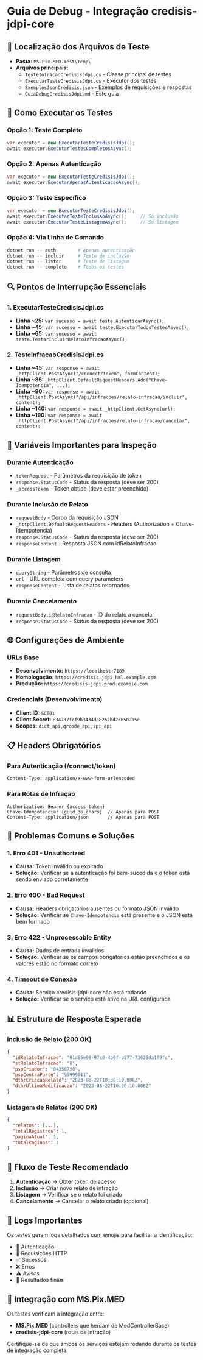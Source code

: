 # Guia de Debug - Integração credisis-jdpi-core

## 📁 Localização dos Arquivos de Teste

- **Pasta:** `MS.Pix.MED.Test\Temp\`
- **Arquivos principais:**
  - `TesteInfracaoCredisisJdpi.cs` - Classe principal de testes
  - `ExecutarTesteCredisisJdpi.cs` - Executor dos testes
  - `ExemplosJsonCredisis.json` - Exemplos de requisições e respostas
  - `GuiaDebugCredisisJdpi.md` - Este guia

## 🚀 Como Executar os Testes

### Opção 1: Teste Completo
```csharp
var executor = new ExecutarTesteCredisisJdpi();
await executor.ExecutarTestesCompletosAsync();
```

### Opção 2: Apenas Autenticação
```csharp
var executor = new ExecutarTesteCredisisJdpi();
await executor.ExecutarApenasAutenticacaoAsync();
```

### Opção 3: Teste Específico
```csharp
var executor = new ExecutarTesteCredisisJdpi();
await executor.ExecutarTesteInclusaoAsync();     // Só inclusão
await executor.ExecutarTesteListagemAsync();     // Só listagem
```

### Opção 4: Via Linha de Comando
```bash
dotnet run -- auth        # Apenas autenticação
dotnet run -- incluir     # Teste de inclusão
dotnet run -- listar      # Teste de listagem  
dotnet run -- completo    # Todos os testes
```

## 🔍 Pontos de Interrupção Essenciais

### 1. ExecutarTesteCredisisJdpi.cs
- **Linha ~25:** `var sucesso = await teste.AutenticarAsync();`
- **Linha ~45:** `var sucesso = await teste.ExecutarTodosTestesAsync();`
- **Linha ~65:** `var sucesso = await teste.TestarIncluirRelatoInfracaoAsync();`

### 2. TesteInfracaoCredisisJdpi.cs
- **Linha ~45:** `var response = await _httpClient.PostAsync("/connect/token", formContent);`
- **Linha ~85:** `_httpClient.DefaultRequestHeaders.Add("Chave-Idempotencia", ...);`
- **Linha ~90:** `var response = await _httpClient.PostAsync("/api/infracoes/relato-infracao/incluir", content);`
- **Linha ~140:** `var response = await _httpClient.GetAsync(url);`
- **Linha ~190:** `var response = await _httpClient.PostAsync("/api/infracoes/relato-infracao/cancelar", content);`

## 🔧 Variáveis Importantes para Inspeção

### Durante Autenticação
- `tokenRequest` - Parâmetros da requisição de token
- `response.StatusCode` - Status da resposta (deve ser 200)
- `_accessToken` - Token obtido (deve estar preenchido)

### Durante Inclusão de Relato
- `requestBody` - Corpo da requisição JSON
- `_httpClient.DefaultRequestHeaders` - Headers (Authorization + Chave-Idempotencia)
- `response.StatusCode` - Status da resposta (deve ser 200)
- `responseContent` - Resposta JSON com idRelatoInfracao

### Durante Listagem
- `queryString` - Parâmetros de consulta
- `url` - URL completa com query parameters
- `responseContent` - Lista de relatos retornados

### Durante Cancelamento
- `requestBody.idRelatoInfracao` - ID do relato a cancelar
- `response.StatusCode` - Status da resposta (deve ser 200)

## 🌐 Configurações de Ambiente

### URLs Base
- **Desenvolvimento:** `https://localhost:7189`
- **Homologação:** `https://credisis-jdpi-hml.example.com`
- **Produção:** `https://credisis-jdpi-prod.example.com`

### Credenciais (Desenvolvimento)
- **Client ID:** `SCT01`
- **Client Secret:** `834737fcf9b3434da8262bd25650205e`
- **Scopes:** `dict_api,qrcode_api,spi_api`

## 📋 Headers Obrigatórios

### Para Autenticação (/connect/token)
```
Content-Type: application/x-www-form-urlencoded
```

### Para Rotas de Infração
```
Authorization: Bearer {access_token}
Chave-Idempotencia: {guid_36_chars}  // Apenas para POST
Content-Type: application/json       // Apenas para POST
```

## 🐛 Problemas Comuns e Soluções

### 1. Erro 401 - Unauthorized
- **Causa:** Token inválido ou expirado
- **Solução:** Verificar se a autenticação foi bem-sucedida e o token está sendo enviado corretamente

### 2. Erro 400 - Bad Request
- **Causa:** Headers obrigatórios ausentes ou formato JSON inválido
- **Solução:** Verificar se `Chave-Idempotencia` está presente e o JSON está bem formado

### 3. Erro 422 - Unprocessable Entity
- **Causa:** Dados de entrada inválidos
- **Solução:** Verificar se os campos obrigatórios estão preenchidos e os valores estão no formato correto

### 4. Timeout de Conexão
- **Causa:** Serviço credisis-jdpi-core não está rodando
- **Solução:** Verificar se o serviço está ativo na URL configurada

## 📊 Estrutura de Resposta Esperada

### Inclusão de Relato (200 OK)
```json
{
  "idRelatoInfracao": "91d65e98-97c0-4b0f-b577-73625da1f9fc",
  "stRelatoInfracao": "0",
  "pspCriador": "04358798",
  "pspContraParte": "99999011",
  "dthrCriacaoRelato": "2023-08-22T10:30:10.008Z",
  "dthrUltimaModificacao": "2023-08-22T10:30:10.008Z"
}
```

### Listagem de Relatos (200 OK)
```json
{
  "relatos": [...],
  "totalRegistros": 1,
  "paginaAtual": 1,
  "totalPaginas": 1
}
```

## 🔄 Fluxo de Teste Recomendado

1. **Autenticação** → Obter token de acesso
2. **Inclusão** → Criar novo relato de infração
3. **Listagem** → Verificar se o relato foi criado
4. **Cancelamento** → Cancelar o relato criado (opcional)

## 📝 Logs Importantes

Os testes geram logs detalhados com emojis para facilitar a identificação:
- 🔐 Autenticação
- 📡 Requisições HTTP
- ✅ Sucessos
- ❌ Erros
- ⚠️ Avisos
- 🏁 Resultados finais

## 🔗 Integração com MS.Pix.MED

Os testes verificam a integração entre:
- **MS.Pix.MED** (controllers que herdam de MedControllerBase)
- **credisis-jdpi-core** (rotas de infração)

Certifique-se de que ambos os serviços estejam rodando durante os testes de integração completa.